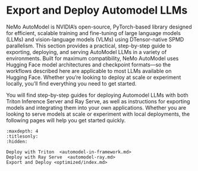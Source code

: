 # Export and Deploy Automodel LLMs

NeMo AutoModel is NVIDIA’s open-source, PyTorch-based library designed for efficient, scalable training and fine-tuning of large language models (LLMs) and vision-language models (VLMs) using DTensor-native SPMD parallelism. This section provides a practical, step-by-step guide to exporting, deploying, and serving AutoModel LLMs in a variety of environments. Built for maximum compatibility, NeMo AutoModel uses Hugging Face model architectures and checkpoint formats—so the workflows described here are applicable to most LLMs available on Hugging Face. Whether you’re looking to deploy at scale or experiment locally, you’ll find everything you need to get started.

You will find step-by-step guides for deploying Automodel LLMs with both Triton Inference Server and Ray Serve, as well as instructions for exporting models and integrating them into your own applications. Whether you are looking to serve models at scale or experiment with local deployments, the following pages will help you get started quickly.


```{toctree}
:maxdepth: 4
:titlesonly:
:hidden:

Deploy with Triton  <automodel-in-framework.md>
Deploy with Ray Serve  <automodel-ray.md>
Export and Deploy <optimized/index.md>
```